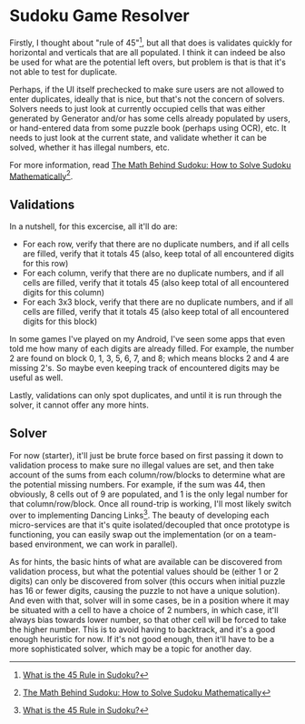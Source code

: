 # Sudoku Game Resolver

Firstly, I thought about "rule of 45"[^1], but all that does is validates quickly for horizontal and verticals that are all populated.  I think it can indeed be also be used for what are the potential left overs, but problem is that is that it's not able to test for duplicate.

Perhaps, if the UI itself prechecked to make sure users are not allowed to enter duplicates, ideally that is nice, but that's not the concern of solvers.  Solvers needs to just look at currently occupied cells that was either generated by Generator and/or has some cells already populated by users, or hand-entered data from some puzzle book (perhaps using OCR), etc.  It needs to just look at the current state, and validate whether it can be solved, whether it has illegal numbers, etc.

For more information, read  [The Math Behind Sudoku: How to Solve Sudoku Mathematically](https://masteringsudoku.com/mathematics-of-sudoku/)[^2].

[^1]: [What is the 45 Rule in Sudoku?](https://masteringsudoku.com/45-rule/)
[^2]: [The Math Behind Sudoku: How to Solve Sudoku Mathematically](https://masteringsudoku.com/mathematics-of-sudoku/)

## Validations

In a nutshell, for this excercise, all it'll do are:

- For each row, verify that there are no duplicate numbers, and if all cells are filled, verify that it totals 45 (also, keep total of all encountered digits for this row)
- For each column, verify that there are no duplicate numbers, and if all cells are filled, verify that it totals 45 (also keep total of all encountered digits for this column)
- For each 3x3 block, verify that there are no duplicate numbers, and if all cells are filled, verify that it totals 45 (also keep total of all encountered digits for this block)

In some games I've played on my Android, I've seen some apps that even told me how many of each digits are already filled.  For example, the number 2 are found on block 0, 1, 3, 5, 6, 7, and 8; which means blocks 2 and 4 are missing 2's.  So maybe even keeping track of encountered digits may be useful as well.

Lastly, validations can only spot duplicates, and until it is run through the solver, it cannot offer any more hints.

## Solver

For now (starter), it'll just be brute force based on first passing it down to validation process to make sure no illegal values are set, and then take account of the sums from each column/row/blocks to determine what are the potential missing numbers.  For example, if the sum was 44, then obviously, 8 cells out of 9 are populated, and 1 is the only legal number for that column/row/block.  Once all round-trip is working, I'll most likely switch over to implementing Dancing Links[^1].  The beauty of developing each micro-services are that it's quite isolated/decoupled that once prototype is functioning, you can easily swap out the implementation (or on a team-based environment, we can work in parallel).

As for hints, the basic hints of what are available can be discovered from validation process, but what the potential values should be (either 1 or 2 digits) can only be discovered from solver (this occurs when initial puzzle has 16 or fewer digits, causing the puzzle to not have a unique solution).  And even with that, solver will in some cases, be in a position where it may be situated with a cell to have a choice of 2 numbers, in which case, it'll always bias towards lower number, so that other cell will be forced to take the higher number.  This is to avoid having to backtrack, and it's a good enough heuristic for now.  If it's not good enough, then it'll have to be a more sophisticated solver, which may be a topic for another day.

[^1]: [Solving Sudoku with Dancing Links](https://rafal.io/posts/solving-sudoku-with-dancing-links.html)